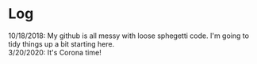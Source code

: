 # Log
10/18/2018: My github is all messy with loose sphegetti code. I'm going to tidy things up a bit starting here.  
3/20/2020: It's Corona time!
